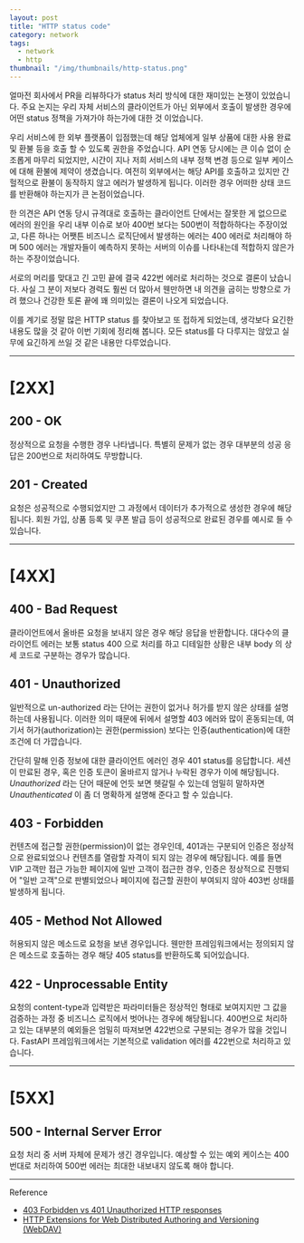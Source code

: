 ```yaml
---
layout: post
title: "HTTP status code"
category: network
tags:
  - network
  - http
thumbnail: "/img/thumbnails/http-status.png"
---
```


얼마전 회사에서 PR을 리뷰하다가 status 처리 방식에 대한 재미있는 논쟁이 있었습니다.
주요 논지는 우리 자체 서비스의 클라이언트가 아닌 외부에서 호출이 발생한 경우에 어떤 status 정책을 가져가야 하는가에 대한 것 이었습니다.

우리 서비스에 한 외부 플랫폼이 입점했는데 해당 업체에게 일부 상품에 대한 사용 완료 및 환불 등을 호출 할 수 있도록 권한을 주었습니다.
API 연동 당시에는 큰 이슈 없이 순조롭게 마무리 되었지만, 시간이 지나 저희 서비스의 내부 정책 변경 등으로 일부 케이스에 대해 환불에 제약이 생겼습니다.
여전히 외부에서는 해당 API를 호출하고 있지만 간헐적으로 환불이 동작하지 않고 에러가 발생하게 됩니다.
이러한 경우 어떠한 상태 코드를 반환해야 하는지가 큰 논점이었습니다.

한 의견은 API 연동 당시 규격대로 호출하는 클라이언트 단에서는 잘못한 게 없으므로 에러의 원인을 우리 내부 이슈로 보아 400번 보다는 500번이 적합하하다는 주장이었고,
다른 하나는 어쨋튼 비즈니스 로직단에서 발생하는 에러는 400 에러로 처리해야 하며 500 에러는 개발자들이 예측하지 못하는 서버의 이슈를 나타내는데 적합하지 않은가 하는 주장이었습니다.

서로의 머리를 맞대고 긴 고민 끝에 결국 422번 에러로 처리하는 것으로 결론이 났습니다.
사실 그 분이 저보다 경력도 훨씬 더 많아서 웬만하면 내 의견을 굽히는 방향으로 가려 했으나 건강한 토론 끝에 꽤 의미있는 결론이 나오게 되었습니다.

이를 계기로 정말 많은 HTTP status 를 찾아보고 또 접하게 되었는데, 생각보다 요긴한 내용도 많을 것 같아 이번 기회에 정리해 봅니다.
모든 status를 다 다루지는 않았고 실무에 요긴하게 쓰일 것 같은 내용만 다루었습니다.

---

# [2XX]

## 200 - OK

정상적으로 요청을 수행한 경우 나타냅니다. 특별히 문제가 없는 경우 대부분의 성공 응답은 200번으로 처리하여도 무방합니다.

## 201 - Created

요청은 성공적으로 수행되었지만 그 과정에서 데이터가 추가적으로 생성한 경우에 해당됩니다.
회원 가입, 상품 등록 및 쿠폰 발급 등이 성공적으로 완료된 경우를 예시로 들 수 있습니다.

--- 

# [4XX]

## 400 - Bad Request

클라이언트에서 올바른 요청을 보내지 않은 경우 해당 응답을 반환합니다.
대다수의 클라이언트 에러는 보통 status 400 으로 처리를 하고 디테일한 상황은 내부 body 의 상세 코드로 구분하는 경우가 많습니다.

## 401 - Unauthorized

일반적으로 un-authorized 라는 단어는 권한이 없거나 허가를 받지 않은 상태를 설명하는데 사용됩니다.
이러한 의미 때문에 뒤에서 설명할 403 에러와 많이 혼동되는데, 여기서 허가(authorization)는 권한(permission) 보다는 인증(authentication)에 대한 조건에 더 가깝습니다.

간단히 말해 인증 정보에 대한 클라이언트 에러인 경우 401 status를 응답합니다.
세션이 만료된 경우, 혹은 인증 토큰이 올바르지 않거나 누락된 경우가 이에 해당됩니다.
_Unauthorized_ 라는 단어 때문에 언듯 보면 헷갈릴 수 있는데 엄밀히 말하자면 _Unauthenticated_ 이 좀 더 명확하게 설명해 준다고 할 수 있습니다.

## 403 - Forbidden

컨텐츠에 접근할 권한(permission)이 없는 경우인데, 401과는 구분되어 인증은 정상적으로 완료되었으나 컨텐츠를 열람할 자격이 되지 않는 경우에 해당됩니다.
예를 들면 VIP 고객만 접근 가능한 페이지에 일반 고객이 접근한 경우, 인증은 정상적으로 진행되어 "일반 고객"으로 판별되었으나 페이지에 접근할 권한이 부여되지 않아 403번 상태를 발생하게 됩니다.

## 405 - Method Not Allowed

허용되지 않은 메소드로 요청을 보낸 경우입니다.
웬만한 프레임워크에서는 정의되지 않은 메소드로 호출하는 경우 해당 405 status를 반환하도록 되어있습니다.

## 422 - Unprocessable Entity

요청의 content-type과 입력받은 파라미터들은 정상적인 형태로 보여지지만 그 값을 검증하는 과정 중 비즈니스 로직에서 벗어나는 경우에 해당됩니다.
400번으로 처리하고 있는 대부분의 예외들은 엄밀히 따져보면 422번으로 구분되는 경우가 많을 것입니다.
FastAPI 프레임워크에서는 기본적으로 validation 에러를 422번으로 처리하고 있습니다.

---

# [5XX]

## 500 - Internal Server Error

요청 처리 중 서버 자체에 문제가 생긴 경우입니다. 예상할 수 있는 예외 케이스는 400번대로 처리하여 500번 에러는 최대한 내보내지 않도록 해야 합니다.

---

Reference

- [403 Forbidden vs 401 Unauthorized HTTP responses](https://stackoverflow.com/questions/3297048/403-forbidden-vs-401-unauthorized-http-responses)
- [HTTP Extensions for Web Distributed Authoring and Versioning (WebDAV)](https://greenbytes.de/tech/webdav/rfc4918.html#rfc.section.11.2)
